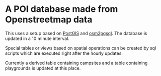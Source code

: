 # A POI database made from Openstreetmap data

This uses a setup based on [PostGIS](http://postgis.net) and [osm2pgsql](https://osm2pgsql.org).
The database is updated in a 10 minute interval.

Special tables or views based on spatial operations can be created by sql scripts which are
executed right after the hourly updates.

Currently a derived table containing campsites and a table containing
playgrounds is updated at this place.
